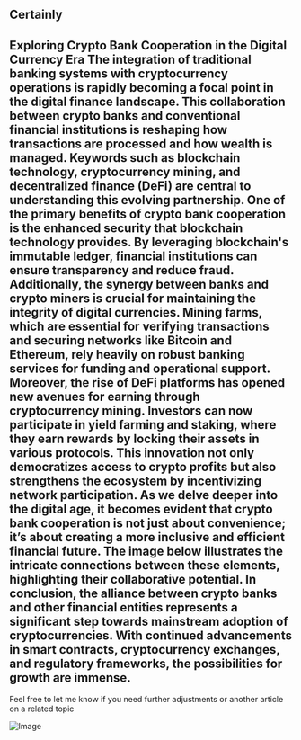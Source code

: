 Certainly
---
**Exploring Crypto Bank Cooperation in the Digital Currency Era**
The integration of traditional banking systems with cryptocurrency operations is rapidly becoming a focal point in the digital finance landscape. This collaboration between crypto banks and conventional financial institutions is reshaping how transactions are processed and how wealth is managed. Keywords such as **blockchain technology**, **cryptocurrency mining**, and **decentralized finance (DeFi)** are central to understanding this evolving partnership.
One of the primary benefits of crypto bank cooperation is the enhanced security that blockchain technology provides. By leveraging blockchain's immutable ledger, financial institutions can ensure transparency and reduce fraud. Additionally, the synergy between banks and crypto miners is crucial for maintaining the integrity of digital currencies. Mining farms, which are essential for verifying transactions and securing networks like Bitcoin and Ethereum, rely heavily on robust banking services for funding and operational support.
Moreover, the rise of DeFi platforms has opened new avenues for earning through cryptocurrency mining. Investors can now participate in yield farming and staking, where they earn rewards by locking their assets in various protocols. This innovation not only democratizes access to crypto profits but also strengthens the ecosystem by incentivizing network participation.
As we delve deeper into the digital age, it becomes evident that crypto bank cooperation is not just about convenience; it’s about creating a more inclusive and efficient financial future. The image below illustrates the intricate connections between these elements, highlighting their collaborative potential.
In conclusion, the alliance between crypto banks and other financial entities represents a significant step towards mainstream adoption of cryptocurrencies. With continued advancements in **smart contracts**, **cryptocurrency exchanges**, and **regulatory frameworks**, the possibilities for growth are immense.
--- 
Feel free to let me know if you need further adjustments or another article on a related topic

![Image](https://github.com/user-attachments/assets/4a25d116-2220-4385-b08e-f287af8fcbc4)
